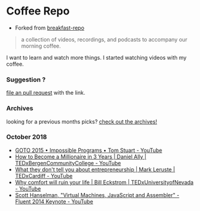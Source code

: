 # Coffee Repo #

* Forked from [breakfast-repo](https://github.com/ashleygwilliams/breakfast-repo)

> a collection of videos, recordings, and podcasts to accompany our morning coffee.

I want to learn and watch more things. I started watching videos with my coffee.

### Suggestion ?

[file an pull request](https://github.com/christopher-burke/coffee-repo/pulls) with the link.

### Archives

looking for a previous months picks? [check out the archives!](https://github.com/christopher-burke/coffee-repo/tree/coffee-repo/archives/)

### October 2018

* [GOTO 2015 • Impossible Programs • Tom Stuart - YouTube](https://youtu.be/hN63FOa_Gp4)
* [How to Become a Millionaire in 3 Years | Daniel Ally | TEDxBergenCommunityCollege - YouTube](https://youtu.be/jvBaRf9LHDs)
* [What they don't tell you about entrepreneurship | Mark Leruste | TEDxCardiff - YouTube](https://youtu.be/f6nxcfbDfZo)
* [Why comfort will ruin your life | Bill Eckstrom | TEDxUniversityofNevada - YouTube](https://youtu.be/LBvHI1awWaI)
* [Scott Hanselman, "Virtual Machines, JavaScript and Assembler" -  Fluent 2014 Keynote - YouTube](https://youtu.be/UzyoT4DziQ4)
